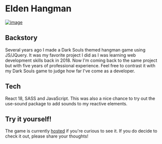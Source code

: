 # Elden Hangman

[![image](https://github.com/Ragepanda/hangman-2/assets/5217242/2183184f-2ff7-4ee2-9139-97f0bec51197)](ragepanda.github.io/hangman-2)

## Backstory
Several years ago I made a Dark Souls themed hangman game using JS/JQuery. It was my favorite project I did as I was learning web development skills back in 2018. Now I'm coming back to the same project but with five years of professional experience. Feel free to contrast it with my Dark Souls game to judge how far I've come as a developer. 

## Tech
React 18, SASS and JavaScript. This was also a nice chance to try out the use-sound package to add sounds to my reactive elements. 

## Try it yourself!
The game is currently [hosted](ragepanda.github.io/hangman-2) if you're curious to see it. If you do decide to check it out, please share your thoughts!



